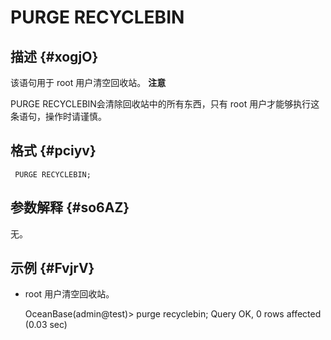 PURGE RECYCLEBIN 
=====================================



描述 {#xogjO}
-----------

该语句用于 root 用户清空回收站。
**注意**



PURGE RECYCLEBIN会清除回收站中的所有东西，只有 root 用户才能够执行这条语句，操作时请谨慎。

格式 {#pciyv}
-----------

     PURGE RECYCLEBIN;



参数解释 {#so6AZ}
-------------

无。

示例 {#FvjrV}
-----------

* root 用户清空回收站。




    OceanBase(admin@test)> purge recyclebin;
    Query OK, 0 rows affected (0.03 sec)


